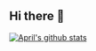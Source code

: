 ## Hi there 👋

[![April's github stats](https://github-readme-stats.vercel.app/api?username=aaaapril4&show_icons=true&theme=solarized-dark&hide_border=true)](https://github.com/anuraghazra/github-readme-stats)

<!--
**Aaaapril4/aaaapril4** is a ✨ _special_ ✨ repository because its `README.md` (this file) appears on your GitHub profile.

Here are some ideas to get you started:

- 🔭 I’m currently working on ...
- 🌱 I’m currently learning ...
- 👯 I’m looking to collaborate on ...
- 🤔 I’m looking for help with ...
- 💬 Ask me about ...
- 📫 How to reach me: ...
- 😄 Pronouns: ...
- ⚡ Fun fact: ...
-->
